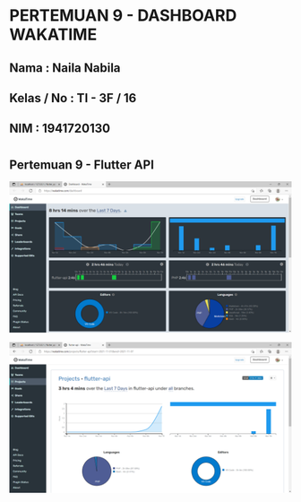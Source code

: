 # **PERTEMUAN 9 - DASHBOARD WAKATIME**

## **Nama : Naila Nabila**
## **Kelas / No : TI - 3F / 16**
## **NIM : 1941720130**

#

## **Pertemuan 9 - Flutter API**

![Dashboard Wakatime](img/dashboard_wakatime1.png)

![Dashboard Wakatime](img/dashboard_wakatime2.png)
